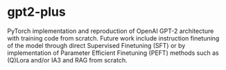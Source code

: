 # gpt2-plus
PyTorch implementation and reproduction of OpenAI GPT-2 architecture with training code from scratch. Future work include instruction finetuning of the model through direct Supervised Finetuning (SFT) or by implementation of Parameter Efficient Finetuning (PEFT) methods such as (Q)Lora and/or IA3 and RAG from scratch.
